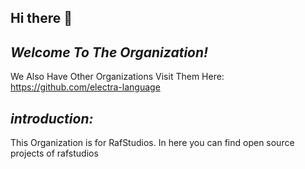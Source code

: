 ## Hi there 👋

## *Welcome To The Organization!*
We Also Have Other Organizations Visit Them Here:
https://github.com/electra-language
## *introduction:* 
This Organization is for RafStudios. In here you can find open source projects of rafstudios


